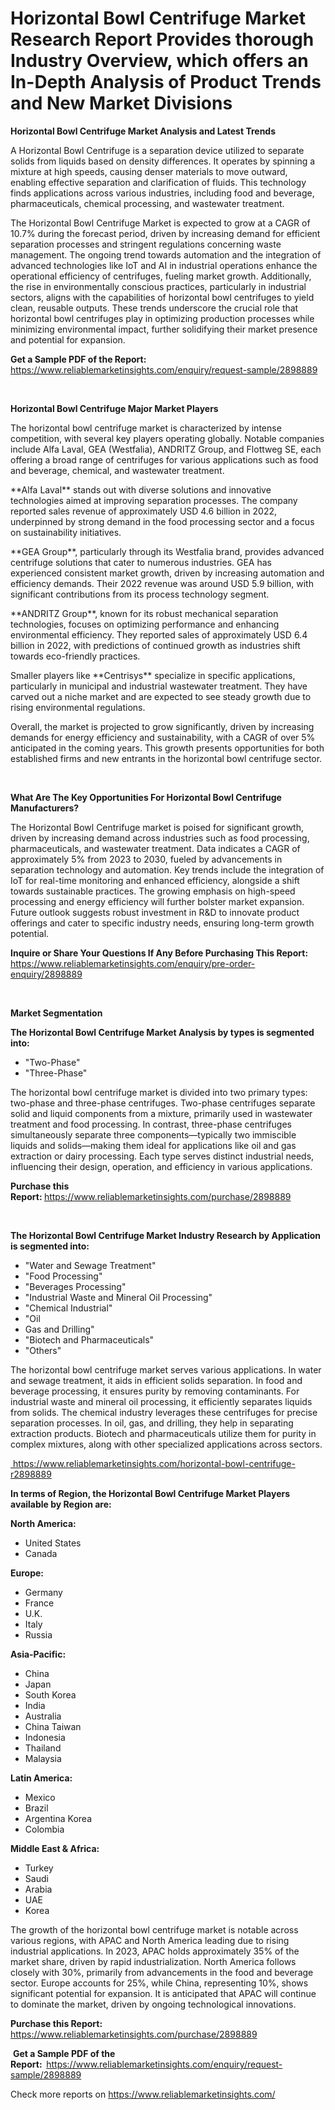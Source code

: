 <p><h1>Horizontal Bowl Centrifuge Market Research Report Provides thorough Industry Overview, which offers an In-Depth Analysis of Product Trends and New Market Divisions</h1></p><p><strong>Horizontal Bowl Centrifuge Market Analysis and Latest Trends</strong></p>
<p><p>A Horizontal Bowl Centrifuge is a separation device utilized to separate solids from liquids based on density differences. It operates by spinning a mixture at high speeds, causing denser materials to move outward, enabling effective separation and clarification of fluids. This technology finds applications across various industries, including food and beverage, pharmaceuticals, chemical processing, and wastewater treatment.</p><p>The Horizontal Bowl Centrifuge Market is expected to grow at a CAGR of 10.7% during the forecast period, driven by increasing demand for efficient separation processes and stringent regulations concerning waste management. The ongoing trend towards automation and the integration of advanced technologies like IoT and AI in industrial operations enhance the operational efficiency of centrifuges, fueling market growth. Additionally, the rise in environmentally conscious practices, particularly in industrial sectors, aligns with the capabilities of horizontal bowl centrifuges to yield clean, reusable outputs. These trends underscore the crucial role that horizontal bowl centrifuges play in optimizing production processes while minimizing environmental impact, further solidifying their market presence and potential for expansion.</p></p>
<p><strong>Get a Sample PDF of the Report:&nbsp;</strong> <a href="https://www.reliablemarketinsights.com/enquiry/request-sample/2898889?utm_campaign=2183&utm_medium=2&utm_source=Github&utm_content=ia&utm_term=15032025&utm_id=horizontal-bowl-centrifuge">https://www.reliablemarketinsights.com/enquiry/request-sample/2898889</a></p>
<p>&nbsp;</p>
<p><strong>Horizontal Bowl Centrifuge Major Market Players</strong></p>
<p><p>The horizontal bowl centrifuge market is characterized by intense competition, with several key players operating globally. Notable companies include Alfa Laval, GEA (Westfalia), ANDRITZ Group, and Flottweg SE, each offering a broad range of centrifuges for various applications such as food and beverage, chemical, and wastewater treatment.</p><p>**Alfa Laval** stands out with diverse solutions and innovative technologies aimed at improving separation processes. The company reported sales revenue of approximately USD 4.6 billion in 2022, underpinned by strong demand in the food processing sector and a focus on sustainability initiatives.</p><p>**GEA Group**, particularly through its Westfalia brand, provides advanced centrifuge solutions that cater to numerous industries. GEA has experienced consistent market growth, driven by increasing automation and efficiency demands. Their 2022 revenue was around USD 5.9 billion, with significant contributions from its process technology segment.</p><p>**ANDRITZ Group**, known for its robust mechanical separation technologies, focuses on optimizing performance and enhancing environmental efficiency. They reported sales of approximately USD 6.4 billion in 2022, with predictions of continued growth as industries shift towards eco-friendly practices.</p><p>Smaller players like **Centrisys** specialize in specific applications, particularly in municipal and industrial wastewater treatment. They have carved out a niche market and are expected to see steady growth due to rising environmental regulations.</p><p>Overall, the market is projected to grow significantly, driven by increasing demands for energy efficiency and sustainability, with a CAGR of over 5% anticipated in the coming years. This growth presents opportunities for both established firms and new entrants in the horizontal bowl centrifuge sector.</p></p>
<p>&nbsp;</p>
<p><strong>What Are The Key Opportunities For Horizontal Bowl Centrifuge Manufacturers?</strong></p>
<p><p>The Horizontal Bowl Centrifuge market is poised for significant growth, driven by increasing demand across industries such as food processing, pharmaceuticals, and wastewater treatment. Data indicates a CAGR of approximately 5% from 2023 to 2030, fueled by advancements in separation technology and automation. Key trends include the integration of IoT for real-time monitoring and enhanced efficiency, alongside a shift towards sustainable practices. The growing emphasis on high-speed processing and energy efficiency will further bolster market expansion. Future outlook suggests robust investment in R&D to innovate product offerings and cater to specific industry needs, ensuring long-term growth potential.</p></p>
<p><strong>Inquire or Share Your Questions If Any Before Purchasing This Report:</strong> <a href="https://www.reliablemarketinsights.com/enquiry/pre-order-enquiry/2898889?utm_campaign=2183&utm_medium=2&utm_source=Github&utm_content=ia&utm_term=15032025&utm_id=horizontal-bowl-centrifuge">https://www.reliablemarketinsights.com/enquiry/pre-order-enquiry/2898889</a></p>
<p>&nbsp;</p>
<p><strong>Market Segmentation</strong></p>
<p><strong>The Horizontal Bowl Centrifuge Market Analysis by types is segmented into:</strong></p>
<p><ul><li>"Two-Phase"</li><li>"Three-Phase"</li></ul></p>
<p><p>The horizontal bowl centrifuge market is divided into two primary types: two-phase and three-phase centrifuges. Two-phase centrifuges separate solid and liquid components from a mixture, primarily used in wastewater treatment and food processing. In contrast, three-phase centrifuges simultaneously separate three components—typically two immiscible liquids and solids—making them ideal for applications like oil and gas extraction or dairy processing. Each type serves distinct industrial needs, influencing their design, operation, and efficiency in various applications.</p></p>
<p><strong>Purchase this Report:&nbsp;</strong><a href="https://www.reliablemarketinsights.com/purchase/2898889?utm_campaign=2183&utm_medium=2&utm_source=Github&utm_content=ia&utm_term=15032025&utm_id=horizontal-bowl-centrifuge">https://www.reliablemarketinsights.com/purchase/2898889</a></p>
<p>&nbsp;</p>
<p><strong>The Horizontal Bowl Centrifuge Market Industry Research by Application is segmented into:</strong></p>
<p><ul><li>"Water and Sewage Treatment"</li><li>"Food Processing"</li><li>"Beverages Processing"</li><li>"Industrial Waste and Mineral Oil Processing"</li><li>"Chemical Industrial"</li><li>"Oil</li><li>Gas and Drilling"</li><li>"Biotech and Pharmaceuticals"</li><li>"Others"</li></ul></p>
<p><p>The horizontal bowl centrifuge market serves various applications. In water and sewage treatment, it aids in efficient solids separation. In food and beverage processing, it ensures purity by removing contaminants. For industrial waste and mineral oil processing, it efficiently separates liquids from solids. The chemical industry leverages these centrifuges for precise separation processes. In oil, gas, and drilling, they help in separating extraction products. Biotech and pharmaceuticals utilize them for purity in complex mixtures, along with other specialized applications across sectors.</p></p>
<p><a href="https://www.reliablemarketinsights.com/horizontal-bowl-centrifuge-r2898889?utm_campaign=2183&utm_medium=2&utm_source=Github&utm_content=ia&utm_term=15032025&utm_id=horizontal-bowl-centrifuge">&nbsp;https://www.reliablemarketinsights.com/horizontal-bowl-centrifuge-r2898889</a></p>
<p><strong>In terms of Region, the Horizontal Bowl Centrifuge Market Players available by Region are:</strong></p>
<p>
    <p> <strong> North America: </strong>
        <ul>
            <li>United States</li>
            <li>Canada</li>
        </ul>
        </p> 
    <p> <strong> Europe: </strong>
        <ul>
            <li>Germany</li>
            <li>France</li>
            <li>U.K.</li>
            <li>Italy</li>
            <li>Russia</li>
        </ul>
        </p> 
    <p> <strong> Asia-Pacific: </strong>
        <ul>
            <li>China</li>
            <li>Japan</li>
            <li>South Korea</li>
            <li>India</li>
            <li>Australia</li>
            <li>China Taiwan</li>
            <li>Indonesia</li>
            <li>Thailand</li>
            <li>Malaysia</li>
        </ul>
        </p> 
    <p> <strong> Latin America: </strong>
        <ul>
            <li>Mexico</li>
            <li>Brazil</li>
            <li>Argentina Korea</li>
            <li>Colombia</li>
        </ul>
        </p> 
    <p> <strong> Middle East & Africa: </strong>
        <ul>
            <li>Turkey</li>
            <li>Saudi</li>
            <li>Arabia</li>
            <li>UAE</li>
            <li>Korea</li>
        </ul>
    </p>
    </p>
<p><p>The growth of the horizontal bowl centrifuge market is notable across various regions, with APAC and North America leading due to rising industrial applications. In 2023, APAC holds approximately 35% of the market share, driven by rapid industrialization. North America follows closely with 30%, primarily from advancements in the food and beverage sector. Europe accounts for 25%, while China, representing 10%, shows significant potential for expansion. It is anticipated that APAC will continue to dominate the market, driven by ongoing technological innovations.</p></p>
<p><strong>Purchase this Report: </strong><a href="https://www.reliablemarketinsights.com/purchase/2898889?utm_campaign=2183&utm_medium=2&utm_source=Github&utm_content=ia&utm_term=15032025&utm_id=horizontal-bowl-centrifuge">https://www.reliablemarketinsights.com/purchase/2898889</a></p>
<p>&nbsp;<strong>Get a Sample PDF of the Report:&nbsp;&nbsp;</strong><a href="https://www.reliablemarketinsights.com/enquiry/request-sample/2898889?utm_campaign=2183&utm_medium=2&utm_source=Github&utm_content=ia&utm_term=15032025&utm_id=horizontal-bowl-centrifuge">https://www.reliablemarketinsights.com/enquiry/request-sample/2898889</a></p>
<p><strong></strong></p>
<p>Check more reports on <a href="https://www.reliablemarketinsights.com/?utm_campaign=2183&utm_medium=2&utm_source=Github&utm_content=ia&utm_term=15032025&utm_id=horizontal-bowl-centrifuge">https://www.reliablemarketinsights.com/</a></p>